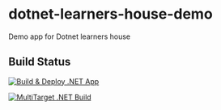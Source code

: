 # dotnet-learners-house-demo

Demo app for Dotnet learners house

## Build Status

[![Build & Deploy .NET App](https://github.com/svswaminathan/dotnet-learners-house-demo/actions/workflows/deployToAzure.yml/badge.svg?branch=main)](https://github.com/svswaminathan/dotnet-learners-house-demo/actions/workflows/deployToAzure.yml)

[![MultiTarget .NET Build](https://github.com/svswaminathan/dotnet-learners-house-demo/actions/workflows/dotnet-matrix.yml/badge.svg?branch=main)](https://github.com/svswaminathan/dotnet-learners-house-demo/actions/workflows/dotnet-matrix.yml)

